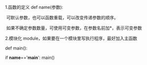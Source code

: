 1.函数的定义 def name(参数):

​	可默认参数，也可以函数重载，可以改变传递参数的顺序。

​	如果不确定参数数量，可使用可变参数，在参数名前加*，表示可变参数

2.模块化 module，如果要在一个模块里写执行程序，最好加入主函数 


def main():

if __name__=='__main__':
	main()

